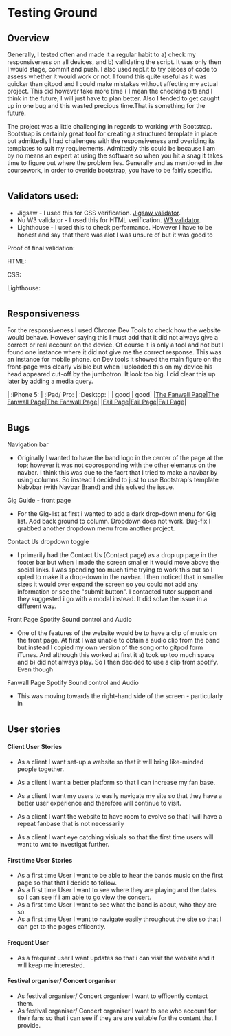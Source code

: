 #  Testing Ground

## Overview
Generally, I tested often and made it a regular habit to a) check my responsiveness on all devices, and b) vallidating the script. It was only then I would stage, commit and push. I also used repl.it to try pieces of code to assess whether it would work or not. I found this quite useful as it was quicker than gitpod and I could make mistakes without affecting my actual project. This did however take more time ( I mean the checking bit) and I think in the future, I will just have to plan better. Also I tended to get caught up in one bug and this wasted precious time.That is something for the future.  

The project was a little challenging in regards to working with Bootstrap. Bootstrap is certainly great tool for creating a structured template in place but admittedly I had challenges with the responsiveness and overiding its templates to suit my requirements. Admittedly this could be because I am by no means an expert at using the software so when you hit a snag it takes time to figure out where the problem lies. Generally and as mentioned in the coursework, in order to overide bootstrap, you have to be fairly specific.
#
## Validators used: 
- Jigsaw - I used this for CSS verification. [Jigsaw validator](https://jigsaw.w3.org/).
- Nu W3 validator - I used this for HTML verification. [W3 validator](http:s//validator.w3.org/).
- Lighthouse - I used this to check performance. However I have to be honest and say that there was alot I was unsure of but it was good to 

Proof of final validation:

HTML:

CSS:

Lighthouse:


#
## Responsiveness

For the responsiveness I used Chrome Dev Tools to check how the website would behave. However saying this I must add that it did not always give a correct or real account on the device. Of course it is only a tool and not but I found one instance where it did not give me the correct response. This was an instance for mobile phone. on Dev tools it showed the main figure on the front-page was clearly visible but when I uploaded this on my device his head appeared cut-off by the jumbotron. It look too big. I did clear this up later by adding a media query.  

|   :iPhone 5:    |     :iPad/ Pro:   |    :Desktop:    |
| good              | good|
|[The Fanwall Page](wireframes/desktop-fan-wall.png)|[The Fanwall Page](wireframes/tablet-fan-wall.png)|[The Fanwall Page](wireframes/mobile/mobile-fan-wall.png)|
|[Fail Page](wireframes/desktop-fail-page.png)|[Fail Page](wireframes/tablet-fail-page.png)|[Fail Page](wireframes/mobile/mobile-fail-page.png)|


#
## Bugs

Navigation bar
- Originally I wanted to have the band logo in the center of the page at the top; however it was not coorosponding with the other elemants on the navbar. I think this was due to the facrt that I tried to make a navbar by using columns. So instead I decided to just to use Bootstrap's template Nabvbar (with Navbar Brand) and this solved the issue. 


Gig Guide - front page
- For the Gig-list at first i wanted to add a dark drop-down menu for Gig list. Add back ground to column.
Dropdown does not work. Bug-fix
I grabbed another dropdown menu from another project.

Contact Us dropdown toggle
- I primarily had the Contact Us (Contact page) as a drop up page in the footer bar but when I made the screen smaller it would move above the social links. I was spending too much time trying to work this out so I opted to make it a drop-down in the navbar. I then noticed that in smaller sizes it would over expand the screen so you could not add any information or see the "submit button". I contacted tutor support and they suggested i go with a modal instead. It did solve the issue in a different way.

Front Page Spotify Sound control and Audio 
- One of the features of the website would be to have a clip of music on the front page. At first I was unable to obtain a audio clip from the band but instead I copied my own version of the song onto gitpod form iTunes. And although this worked at first it a) took up too much space and b) did not always play. So I then decided to use a clip from spotify. Even though 

Fanwall Page Spotify Sound control and Audio
- This was moving towards the right-hand side of the screen - particularly in 
#

## User stories

#### Client User Stories
- As a client I want set-up a website so that it will bring like-minded people together.

- As a client I want a better platform so that I can increase my fan base.
- As a client I want my users to easily navigate my site so that they have a better user experience and therefore will continue to visit.
- As a client I want the website to have room to evolve so that I will have a repeat fanbase that is not necessarily 
- As a client I want eye catching visiuals so that the first time users will want to wnt to investigat further. 

#### First time User Stories
- As a first time User I want to be able to hear the bands music on the first page so that that I decide to follow.
- As a first time User I want to see where they are playing and the dates so I can see if i am  able to go view the concert.
- As a first time User I want to see what the band is about, who they are so.
- As a first time User I want to navigate easily throughout the site so that I can get to the pages efficently. 

#### Frequent User
- As a frequent user I want updates so that i can visit the website and it will keep me interested.

#### Festival organiser/ Concert organiser
- As festival organiser/ Concert organiser I want to efficently contact them.
- As festival organiser/ Concert organiser I want to see who account for their fans  so that i can see if they are are suitable for the content that I provide.